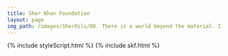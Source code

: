 ```yaml
---
title: Sher Khan Foundation
layout: page
img_path: /images/SherOils/O8. There is a world beyond the material. I will meet you there (24 x 24 in) 6 Jul 2020 - Lahore.jpg
---
```


{% include styleScript.html %}
{% include skf.html %}




